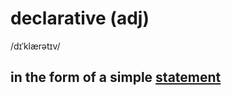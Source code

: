 # declarative (adj)

/dɪˈklærətɪv/

## in the form of a simple [statement](statement-n.md#something-that-you-say-or-write-that-gives-information-or-an-opinion)

